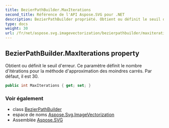 ```yaml
---
title: BezierPathBuilder.MaxIterations
second_title: Référence de l'API Aspose.SVG pour .NET
description: BezierPathBuilder propriété. Obtient ou définit le seuil derreur. Ce paramètre définit le nombre ditérations pour la méthode dapproximation des moindres carrés. Par défaut il est 30.
type: docs
weight: 30
url: /fr/net/aspose.svg.imagevectorization/bezierpathbuilder/maxiterations/
---
```

## BezierPathBuilder.MaxIterations property

Obtient ou définit le seuil d'erreur. Ce paramètre définit le nombre d'itérations pour la méthode d'approximation des moindres carrés. Par défaut, il est 30.

```csharp
public int MaxIterations { get; set; }
```

### Voir également

* class [BezierPathBuilder](../)
* espace de noms [Aspose.Svg.ImageVectorization](../../bezierpathbuilder/)
* Assemblée [Aspose.SVG](../../../)


